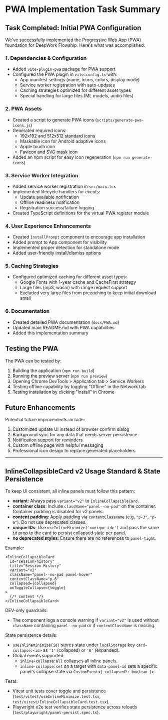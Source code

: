 # PWA Implementation Task Summary

## Task Completed: Initial PWA Configuration

We've successfully implemented the Progressive Web App (PWA) foundation for DeepWork Flowship. Here's what was accomplished:

### 1. Dependencies & Configuration

- Added `vite-plugin-pwa` package for PWA support
- Configured the PWA plugin in `vite.config.ts` with:
  - App manifest settings (name, icons, colors, display mode)
  - Service worker registration with auto-updates
  - Caching strategies optimized for different asset types
  - Special handling for large files (ML models, audio files)

### 2. PWA Assets

- Created a script to generate PWA icons (`scripts/generate-pwa-icons.js`)
- Generated required icons:
  - 192x192 and 512x512 standard icons
  - Maskable icon for Android adaptive icons
  - Apple touch icon
  - Favicon and SVG mask icon
- Added an npm script for easy icon regeneration (`npm run generate-icons`)

### 3. Service Worker Integration

- Added service worker registration in `src/main.tsx`
- Implemented lifecycle handlers for events:
  - Update available notification
  - Offline readiness notification
  - Registration success/failure logging
- Created TypeScript definitions for the virtual PWA register module

### 4. User Experience Enhancements

- Created `InstallPrompt` component to encourage app installation
- Added prompt to App component for visibility
- Implemented proper detection for standalone mode
- Added user-friendly install/dismiss options

### 5. Caching Strategies

- Configured optimized caching for different asset types:
  - Google Fonts with 1-year cache and CacheFirst strategy
  - Large files (mp3, wasm) with range request support
  - Excluded very large files from precaching to keep initial download small

### 6. Documentation

- Created detailed PWA documentation (`docs/PWA.md`)
- Updated main README.md with PWA capabilities
- Added this implementation summary

## Testing the PWA

The PWA can be tested by:

1. Building the application (`npm run build`)
2. Running the preview server (`npm run preview`)
3. Opening Chrome DevTools > Application tab > Service Workers
4. Testing offline capability by toggling "Offline" in the Network tab
5. Testing installation by clicking "Install" in Chrome

## Future Enhancements

Potential future improvements include:

1. Customized update UI instead of browser confirm dialog
2. Background sync for any data that needs server persistence
3. Notification support for reminders
4. Custom offline page with helpful messaging
5. Professional icon design to replace generated placeholders 

---

## InlineCollapsibleCard v2 Usage Standard & State Persistence

To keep UI consistent, all inline panels must follow this pattern:

- **variant**: Always pass `variant="v2"` to `InlineCollapsibleCard`.
- **container class**: Include `className="panel--no-pad"` on the container. Container padding is disabled for v2 panels.
- **content padding**: Apply padding via `contentClassName` (e.g. `"p-3"`, `"p-6"`). Do not use deprecated classes.
- **unique IDs**: Use `useInlineMinimize('<unique-id>')` and pass the same `id` prop to the card to persist collapsed state per panel.
- **no deprecated styles**: Ensure there are no references to `panel-tight`.

Example:

```tsx
<InlineCollapsibleCard
  id="session-history"
  title="Session History"
  variant="v2"
  className="panel--no-pad panel-hover"
  contentClassName="p-6"
  collapsed={collapsed}
  onToggleCollapse={toggle}
>
  {/* content */}
</InlineCollapsibleCard>
```

DEV-only guardrails:

- The component logs a console warning if `variant="v2"` is used without `className` containing `panel--no-pad` or if `contentClassName` is missing.

State persistence details:

- `useInlineMinimize(id)` stores state under `localStorage` key `card-collapse:<id>` as `'1'` (collapsed) or `'0'` (expanded).
- Global events supported:
  - `inline-collapse:all` collapses all inline panels.
  - `inline-collapse:set` on a target with `data-panel-id` sets a specific panel's collapse state via `CustomEvent<{ collapsed?: boolean }>`.

Tests:

- Vitest unit tests cover toggle and persistence (`test/vitest/useInlineMinimize.test.tsx`, `test/vitest/InlineCollapsibleCard.test.tsx`).
- Playwright e2e test verifies state persistence across reloads (`test/playwright/panel-persist.spec.ts`).